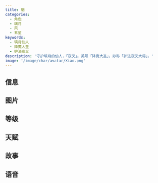 ```yaml
---
title: 魈
categories:
  - 角色
  - 璃月
  - 风
  - 五星
keywords:
  - 璃月仙人
  - 降魔大圣
  - 护法夜叉
description: '守护璃月的仙人，「夜叉」。美号「降魔大圣」，妙称「护法夜叉大将」。'
image: '/image/char/avatar/Xiao.png'
---
```


## 信息

<char-card name="xiao"/>

## 图片

<char-image name="xiao"/>

## 等级

<char-level name="xiao"/>

## 天赋

<char-talent name="xiao"/>

## 故事

<char-story name="xiao"/>

## 语音

<char-voice name="xiao"/>
